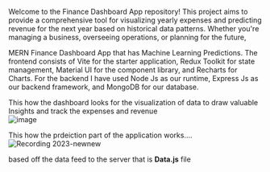 Welcome to the Finance Dashboard App repository! This project aims to provide a comprehensive tool for visualizing yearly expenses and predicting revenue for the next year based on historical data patterns. Whether you're managing a business, overseeing operations, or planning for the future,

MERN Finance Dashboard App that has Machine Learning Predictions. The frontend consists of Vite for the starter application, Redux Toolkit for state management, Material UI for the component library, and Recharts for Charts. For the backend I have used Node Js as our runtime, Express Js as our backend framework, and MongoDB for our database.

This how the dashboard looks for the visualization of data to draw valuable Insights and track the expenses and revenue   
![image](https://github.com/KarthikGowdaRamakrishna/MERN-Finance-Dashboard-App-using-Machine-Learning-Typescript-React-Node-MUI/assets/144963620/39c63729-aac8-488c-90be-f80856f55089)

This how the prdeiction part of the application works....
![Recording 2023-newnew](https://github.com/KarthikGowdaRamakrishna/MERN-Finance-Dashboard-App-using-Machine-Learning-Typescript-React-Node-MUI/assets/144963620/415c4256-c499-4226-a2c8-3d4b53669e03)

based off the data feed to the server that is **Data.js** file
